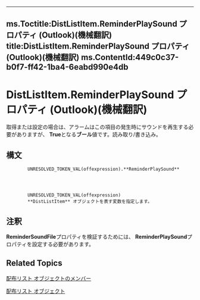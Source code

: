 

---
ms.Toctitle:DistListItem.ReminderPlaySound プロパティ (Outlook)(機械翻訳)
title:DistListItem.ReminderPlaySound プロパティ (Outlook)(機械翻訳)
ms.ContentId:449c0c37-b0f7-ff42-1ba4-6eabd990e4db
---
# DistListItem.ReminderPlaySound プロパティ (Outlook)(機械翻訳)




取得または設定の場合は、アラームはこの項目の発生時にサウンドを再生する必要がありますが、 **True**となる**ブール**値です。読み取り/書き込み。

## 構文

            UNRESOLVED_TOKEN_VAL(offexpression).**ReminderPlaySound**




            UNRESOLVED_TOKEN_VAL(offexpression)
            **DistListItem** オブジェクトを表す変数を指定します。



## 注釈
**ReminderSoundFile**プロパティを検証するためには、 **ReminderPlaySound**プロパティを設定する必要があります。



## Related Topics

[配布リスト オブジェクトのメンバー](3ba4af84-ce84-61d9-1bc9-fab41bf6f125.md)

[配布リスト オブジェクト](027c3986-abff-d9b1-ecc2-26d60805e952.md)




